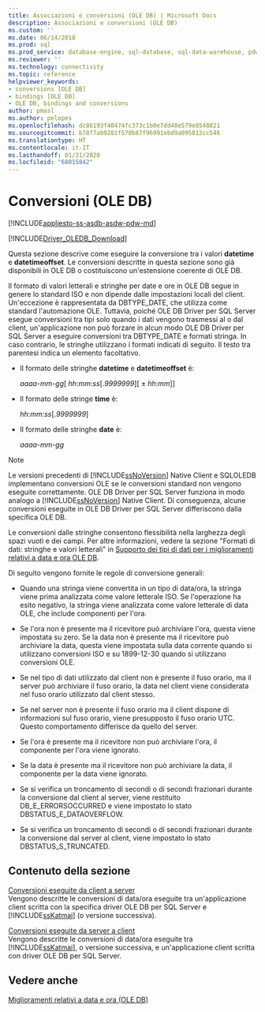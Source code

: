 ```yaml
---
title: Associazioni e conversioni (OLE DB) | Microsoft Docs
description: Associazioni e conversioni (OLE DB)
ms.custom: ''
ms.date: 06/14/2018
ms.prod: sql
ms.prod_service: database-engine, sql-database, sql-data-warehouse, pdw
ms.reviewer: ''
ms.technology: connectivity
ms.topic: reference
helpviewer_keywords:
- conversions [OLE DB]
- bindings [OLE DB]
- OLE DB, bindings and conversions
author: pmasl
ms.author: pelopes
ms.openlocfilehash: dc86193f40474fc373c1b0e7dd48e579e8548821
ms.sourcegitcommit: b78f7ab9281f570b87f96991ebd9a095812cc546
ms.translationtype: HT
ms.contentlocale: it-IT
ms.lasthandoff: 01/31/2020
ms.locfileid: "68015842"
---
```

# <a name="conversions-ole-db"></a>Conversioni (OLE DB)
[!INCLUDE[appliesto-ss-asdb-asdw-pdw-md](../../../includes/appliesto-ss-asdb-asdw-pdw-md.md)]

[!INCLUDE[Driver_OLEDB_Download](../../../includes/driver_oledb_download.md)]

  Questa sezione descrive come eseguire la conversione tra i valori **datetime** e **datetimeoffset**. Le conversioni descritte in questa sezione sono già disponibili in OLE DB o costituiscono un'estensione coerente di OLE DB.  
  
 Il formato di valori letterali e stringhe per date e ore in OLE DB segue in genere lo standard ISO e non dipende dalle impostazioni locali del client. Un'eccezione è rappresentata da DBTYPE_DATE, che utilizza come standard l'automazione OLE. Tuttavia, poiché OLE DB Driver per SQL Server esegue conversioni tra tipi solo quando i dati vengono trasmessi al o dal client, un'applicazione non può forzare in alcun modo OLE DB Driver per SQL Server a eseguire conversioni tra DBTYPE_DATE e formati stringa. In caso contrario, le stringhe utilizzano i formati indicati di seguito. Il testo tra parentesi indica un elemento facoltativo.  
  
-   Il formato delle stringhe **datetime** e **datetimeoffset** è:  
  
     *aaaa*-*mm*-*gg*[ *hh*:*mm*:*ss*[.*9999999*][ ± *hh*:*mm*]]  
  
-   Il formato delle stringe **time** è:  
  
     *hh*:*mm*:*ss*[.*9999999*]  
  
-   Il formato delle stringhe **date** è:  
  
     *aaaa*-*mm*-*gg*  
  
> [!NOTE]  
>  Le versioni precedenti di [!INCLUDE[ssNoVersion](../../../includes/ssnoversion-md.md)] Native Client e SQLOLEDB implementano conversioni OLE se le conversioni standard non vengono eseguite correttamente. OLE DB Driver per SQL Server funziona in modo analogo a [!INCLUDE[ssNoVersion](../../../includes/ssnoversion-md.md)] Native Client. Di conseguenza, alcune conversioni eseguite in OLE DB Driver per SQL Server differiscono dalla specifica OLE DB.  
  
 Le conversioni dalle stringhe consentono flessibilità nella larghezza degli spazi vuoti e dei campi. Per altre informazioni, vedere la sezione "Formati di dati: stringhe e valori letterali" in [Supporto dei tipi di dati per i miglioramenti relativi a data e ora OLE DB](../../oledb/ole-db-date-time/data-type-support-for-ole-db-date-and-time-improvements.md).  
  
 Di seguito vengono fornite le regole di conversione generali:  
  
-   Quando una stringa viene convertita in un tipo di data/ora, la stringa viene prima analizzata come valore letterale ISO. Se l'operazione ha esito negativo, la stringa viene analizzata come valore letterale di data OLE, che include componenti per l'ora.  
  
-   Se l'ora non è presente ma il ricevitore può archiviare l'ora, questa viene impostata su zero. Se la data non è presente ma il ricevitore può archiviare la data, questa viene impostata sulla data corrente quando si utilizzano conversioni ISO e su 1899-12-30 quando si utilizzano conversioni OLE.  
  
-   Se nel tipo di dati utilizzato dal client non è presente il fuso orario, ma il server può archiviare il fuso orario, la data nel client viene considerata nel fuso orario utilizzato dal client stesso.  
  
-   Se nel server non è presente il fuso orario ma il client dispone di informazioni sul fuso orario, viene presupposto il fuso orario UTC. Questo comportamento differisce da quello del server.  
  
-   Se l'ora è presente ma il ricevitore non può archiviare l'ora, il componente per l'ora viene ignorato.  
  
-   Se la data è presente ma il ricevitore non può archiviare la data, il componente per la data viene ignorato.  
  
-   Se si verifica un troncamento di secondi o di secondi frazionari durante la conversione dal client al server, viene restituito DB_E_ERRORSOCCURRED e viene impostato lo stato DBSTATUS_E_DATAOVERFLOW.  
  
-   Se si verifica un troncamento di secondi o di secondi frazionari durante la conversione dal server al client, viene impostato lo stato DBSTATUS_S_TRUNCATED.  
  
## <a name="in-this-section"></a>Contenuto della sezione  
 [Conversioni eseguite da client a server](../../oledb/ole-db-date-time/conversions-performed-from-client-to-server.md)  
 Vengono descritte le conversioni di data/ora eseguite tra un'applicazione client scritta con la specifica driver OLE DB per SQL Server e [!INCLUDE[ssKatmai](../../../includes/sskatmai-md.md)] (o versione successiva).  
  
 [Conversioni eseguite da server a client](../../oledb/ole-db-date-time/conversions-performed-from-server-to-client.md)  
 Vengono descritte le conversioni di data/ora eseguite tra [!INCLUDE[ssKatmai](../../../includes/sskatmai-md.md)], o versione successiva, e un'applicazione client scritta con driver OLE DB per SQL Server.  
  
## <a name="see-also"></a>Vedere anche  
 [Miglioramenti relativi a data e ora &#40;OLE DB&#41;](../../oledb/ole-db-date-time/date-and-time-improvements-ole-db.md)  
  
  
